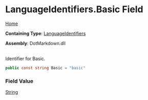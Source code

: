 # LanguageIdentifiers\.Basic Field

[Home](../../../README.md)

**Containing Type**: [LanguageIdentifiers](../README.md)

**Assembly**: DotMarkdown\.dll

\
Identifier for Basic\.

```csharp
public const string Basic = "basic"
```

### Field Value

[String](https://docs.microsoft.com/en-us/dotnet/api/system.string)


